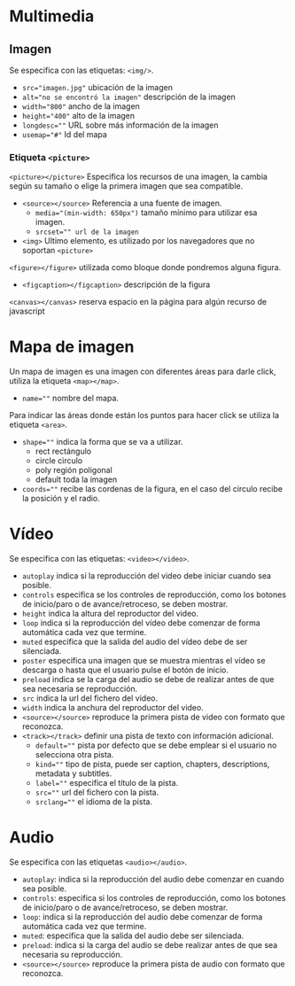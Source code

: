 # Multimedia

## Imagen 

Se especifica con las etiquetas: `<img/>`.

- `src="imagen.jpg"` ubicación de la imagen 
- `alt="no se encontró la imagen"` descripción de la imagen 
- `width="800"` ancho de la imagen 
- `height="400"` alto de la imagen 
- `longdesc=""` URL sobre más información de la imagen 
- `usemap="#"` Id del mapa 

### Etiqueta `<picture>`

`<picture></picture>` Especifica los recursos de una imagen, la cambia según su tamaño o elige la primera imagen que sea compatible. 

- `<source></source>` Referencia a una fuente de imagen. 
  - `media="(min-width: 650px")` tamaño mínimo para utilizar esa imagen. 
  - `srcset="" url de la imagen` 
- `<img>` Ultimo elemento, es utilizado por los navegadores que no soportan `<picture>` 

`<figure></figure>` utilizada como bloque donde pondremos alguna figura. 

- `<figcaption></figcaption>` descripción de la figura 

`<canvas></canvas>` reserva espacio en la página para algún recurso de javascript 

 

# Mapa de imagen 

Un mapa de imagen es una imagen con diferentes áreas para darle click, utiliza la etiqueta `<map></map>`. 

- `name=""` nombre del mapa. 

 

Para indicar las áreas donde están los puntos para hacer click se utiliza la etiqueta `<area>`. 

- `shape=""` indica la forma que se va a utilizar. 
  - rect rectángulo 
  - circle circulo 
  - poly región poligonal 
  - default toda la imagen 
- `coords=""` recibe las cordenas de la figura, en el caso del circulo recibe la posición y el radio. 

 

# Vídeo 

Se especifica con las etiquetas: `<video></video>`.

- `autoplay` indica si la reproducción del video debe iniciar cuando sea posible. 
- `controls` especifica se los controles de reproducción, como los botones de inicio/paro o de avance/retroceso, se deben mostrar. 
- `height` indica la altura del reproductor del video. 
- `loop` indica si la reproducción del vídeo debe comenzar de forma automática cada vez que termine. 
- `muted` especifica que la salida del audio del vídeo debe de ser silenciada. 
- `poster` especifica una imagen que se muestra mientras el vídeo se descarga o hasta que el usuario pulse el botón de inicio. 
- `preload` indica se la carga del audio se debe de realizar antes de que sea necesaria se reproducción. 
- `src` indica la url del fichero del video. 
- `width` indica la anchura del reproductor del video. 
- `<source></source>` reproduce la primera pista de video con formato que reconozca. 
- `<track></track>` definir una pista de texto con información adicional. 
  - `default=""` pista por defecto que se debe emplear si el usuario no selecciona otra pista. 
  - `kind=""` tipo de pista, puede ser caption, chapters, descriptions, metadata y subtitles. 
  - `label=""` especifica el título de la pista. 
  - `src=""` url del fichero con la pista. 
  - `srclang=""` el idioma de la pista. 

 

# Audio 

Se especifica con las etiquetas `<audio></audio>`.

- `autoplay`: indica si la reproducción del audio debe comenzar en cuando sea posible. 
- `controls`: especifica si los controles de reproducción, como los botones de inicio/paro o de avance/retroceso, se deben mostrar. 
- `loop`: indica si la reproducción del audio debe comenzar de forma automática cada vez que termine. 
- `muted`: especifica que la salida del audio debe ser silenciada. 
- `preload`: indica si la carga del audio se debe realizar antes de que sea necesaria su reproducción. 
- `<source></source>` reproduce la primera pista de audio con formato que reconozca. 